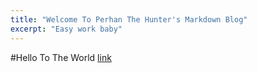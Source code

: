 ```yaml
---
title: "Welcome To Perhan The Hunter's Markdown Blog"
excerpt: "Easy work baby"
---
```

#Hello To The World
[link](how-to-install-the-specific-version-of-python-with-anaconda.md)
